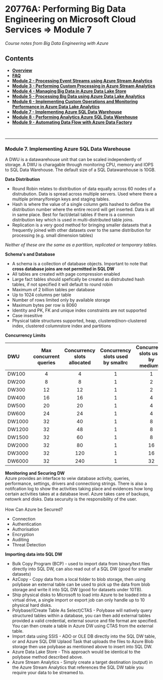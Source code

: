 <h1>20776A: Performing Big Data Engineering on Microsoft Cloud Services &rArr; Module 7</h1>
<i>Course notes from Big Data Engineering with Azure</i>

<h2>Contents</h2>

<ul>
<li><b><a href="https://github.com/njmarkham/azurebicoursenotes/">Overview</a></b></li>
<li><b><a href="https://github.com/njmarkham/azurebicoursenotes/blob/master/faq.md">FAQ</a></b></li>
<li><b><a href="https://github.com/njmarkham/azurebicoursenotes/blob/master/mod2.md">Module 2 - Processing Event Streams using Azure Stream Analytics</a></b></li>
<li><b><a href="https://github.com/njmarkham/azurebicoursenotes/blob/master/mod3.md">Module 3 - Performing Custom Processing in Azure Stream Analytics</a></b></li>
<li><b><a href="https://github.com/njmarkham/azurebicoursenotes/blob/master/mod4.md">Module 4 - Managing Big Data in Azure Data Lake Store</a></b></li>
<li><b><a href="https://github.com/njmarkham/azurebicoursenotes/blob/master/mod5.md">Module 5 - Processing Big Data using Azure Data Lake Analytics</a></b></li>
<li><b><a href="https://github.com/njmarkham/azurebicoursenotes/blob/master/mod6.md">Module 6 - Implementing Custom Operations and Monitoring Performance in Azure Data Lake Analytics</a></b></li>
<li><b><a href="https://github.com/njmarkham/azurebicoursenotes/blob/master/mod7.md">Module 7 - Implementing Azure SQL Data Warehouse</a></b></li>
<li><b><a href="https://github.com/njmarkham/azurebicoursenotes/blob/master/mod8.md">Module 8 - Performing Analytics Azure SQL Data Warehouse</a></b></li>
<li><b><a href="https://github.com/njmarkham/azurebicoursenotes/blob/master/mod9.md">Module 9 - Automating Data Flow with Azure Data Factory</a></b></li>
</ul>

<br/>

<hr/>

<h3><strong>Module 7. Implementing Azure SQL Data Warehouse</strong></h3>

A DWU is a datawarehouse unit that can be scaled independently of storage. A DWU is charagable through monitoring CPU, memory and IOPS to SQL Data Warehouse.
The default size of a SQL Datawarehouse is 10GB.

<p>
<b>Data Distribution</b>
<ul>
<li>Round Robin relates to distribution of data equally across 60 nodes of a distrubution. Data is spread across multiple servers. Used where there a multiple primary/foreign keys and staging tables. </li>
<li>Hash is where the value of a single column gets hashed to define the distribution number where the entire record will get inserted. Data is all in same place. Best for fact/detail tables if there is a common distribution key which is used in multi-distributed table joins.</li>
<li>Replication is a very good method for bringing smaller datasets that a frequently joined with other datasets over to the same distribution for processing (e.g. small dimension tables)</li>
</ul>
<i>Neither of these are the same as a partition, replicated or temporary tables.</i>
</p>

<p>
<b>Schema's and Database</b>
<ul>
<li>A schema is a collection of database objects. Important to note that <b>cross database joins are not permitted in SQL DW</b></li>
<li>All tables are created with page compression enabled</li>
<li>Large fact tables should spefically be created as distrubuted hash tables, if not specified it will default to round robin</li>
<li>Maximum of 2 billion tables per database</li>
<li>Up to 1024 columns per table</li>
<li>Number of rows limited only by available storage</li>
<li>Maximum bytes per row is 8060</li>
<li>Identity and PK, FK and unique index constraints are not supported</li>
<li>Case insesitive</li>
<li>Physical table structures supported, heap, clustered/non-clustered index, clustered columnstore index and partitions</li>
</ul>
</p>

<p>
<b>Concurrency Limits</b><br>
<table>
<thead>
<tr>
<th style="text-align:left">DWU</th>
<th style="text-align:center">Max concurrent queries</th>
<th style="text-align:center">Concurrency slots allocated</th>
<th style="text-align:center">Concurrency slots used by smallrc</th>
<th style="text-align:center">Concurrency slots used by mediumrc</th>
<th style="text-align:center">Concurrency slots used by largerc</th>
<th style="text-align:center">Concurrency slots used by xlargerc</th>
</tr>
</thead>
<tbody>
<tr>
<td style="text-align:left">DW100</td>
<td style="text-align:center" align="center">4</td>
<td style="text-align:center">4</td>
<td style="text-align:center">1</td>
<td style="text-align:center">1</td>
<td style="text-align:center">2</td>
<td style="text-align:center">4</td>
</tr>
<tr>
<td style="text-align:left">DW200</td>
<td style="text-align:center">8</td>
<td style="text-align:center">8</td>
<td style="text-align:center">1</td>
<td style="text-align:center">2</td>
<td style="text-align:center">4</td>
<td style="text-align:center">8</td>
</tr>
<tr>
<td style="text-align:left">DW300</td>
<td style="text-align:center">12</td>
<td style="text-align:center">12</td>
<td style="text-align:center">1</td>
<td style="text-align:center">2</td>
<td style="text-align:center">4</td>
<td style="text-align:center">8</td>
</tr>
<tr>
<td style="text-align:left">DW400</td>
<td style="text-align:center">16</td>
<td style="text-align:center">16</td>
<td style="text-align:center">1</td>
<td style="text-align:center">4</td>
<td style="text-align:center">8</td>
<td style="text-align:center">16</td>
</tr>
<tr>
<td style="text-align:left">DW500</td>
<td style="text-align:center">20</td>
<td style="text-align:center">20</td>
<td style="text-align:center">1</td>
<td style="text-align:center">4</td>
<td style="text-align:center">8</td>
<td style="text-align:center">16</td>

</tr>
<tr>
<td style="text-align:left">DW600</td>
<td style="text-align:center">24</td>
<td style="text-align:center">24</td>
<td style="text-align:center">1</td>
<td style="text-align:center">4</td>
<td style="text-align:center">8</td>
<td style="text-align:center">16</td>
</tr>
<tr>
<td style="text-align:left">DW1000</td>
<td style="text-align:center">32</td>
<td style="text-align:center">40</td>
<td style="text-align:center">1</td>
<td style="text-align:center">8</td>
<td style="text-align:center">16</td>
<td style="text-align:center">32</td>
</tr>
<tr>
<td style="text-align:left">DW1200</td>
<td style="text-align:center">32</td>
<td style="text-align:center">48</td>
<td style="text-align:center">1</td>
<td style="text-align:center">8</td>
<td style="text-align:center">16</td>
<td style="text-align:center">32</td>
</tr>
<tr>
<td style="text-align:left">DW1500</td>
<td style="text-align:center">32</td>
<td style="text-align:center">60</td>
<td style="text-align:center">1</td>
<td style="text-align:center">8</td>
<td style="text-align:center">16</td>
<td style="text-align:center">32</td>
</tr>
<tr>
<td style="text-align:left">DW2000</td>
<td style="text-align:center">32</td>
<td style="text-align:center">80</td>
<td style="text-align:center">1</td>
<td style="text-align:center">16</td>
<td style="text-align:center">32</td>
<td style="text-align:center">64</td>
</tr>
<tr>
<td style="text-align:left">DW3000</td>
<td style="text-align:center">32</td>
<td style="text-align:center">120</td>
<td style="text-align:center">1</td>
<td style="text-align:center">16</td>
<td style="text-align:center">32</td>
<td style="text-align:center">64</td>
</tr>
<tr>
<td style="text-align:left">DW6000</td>
<td style="text-align:center">32</td>
<td style="text-align:center">240</td>
<td style="text-align:center">1</td>
<td style="text-align:center">32</td>
<td style="text-align:center">64</td>
<td style="text-align:center">128</td>
</tr>
</tbody>
</table>
</p>

<p>
<b>Monitoring and Securing DW</b><br/>
Azure provides an interface to veiw database activity, queries, performance, settings, drivers and connectiong strings. There is also a notifcation log to show the activities taking place and evidences how long certain activities takes at a database level. Azure takes care of backups, netowrk and disks. Data securuity is the responsibility of the user.
<br/><br/>How Can Azure be Secured?
<ul>
<li>Connection</b></li>
<li>Authentication</li>
<li>Authorisation</li>
<li>Encryption</li>
<li>Auditing</li>
<li>Threat Detection</li>
</ul>
</p>

<p>
<b>Importing data into SQL DW</b><br/>
<ul>
<li>Bulk Copy Program (BCP) - used to import data from binary/text files directly into SQL DW, can also read out of a SQL DW (good for smaller datasets)</b></li>
<li>AzCopy - Copy data from a local folder to blob storage, then using polybase an external table can be used to pick up the data from blob storage and write it into SQL DW (good for datasets under 10TB).</li>
<li>Ship physical disks to Microsoft to load into Azure to be loaded into a virtual drive, a single import or export job can only handle up to 10 physical hard disks.</li>
<li>Polybase/(Create Table As Select)CTAS - Polybase will natively query structured tables within a database, you can then add external tables provided a valid credential, external source and file format are specified. You can then create a table in Azure DW using CTAS from the external table.</li>
<li>Import data using SSIS - ADO or OLE DB directly into the SQL DW table, or and Azure SQL DW Uplaod Task that uploads the files to Azure Blob storage then use polybase as mentioned above to insert into SQL DW.</li>
<li>Azure Data Lake Store - This approach would be identical to the polybase method described above.</li>
<li>Azure Stream Analytics - Simply create a target destination (output) in the Azure Stream Analytics that references the SQL DW table you require your data to be streamed to.</li>
</ul>
</p>